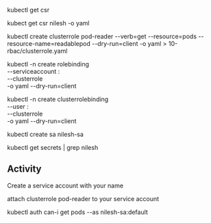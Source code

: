 kubectl get csr

kubect get csr nilesh -o yaml

kubectl create clusterrole pod-reader --verb=get --resource=pods --resource-name=readablepod --dry-run=client -o yaml > 10-rbac/clusterrole.yaml

kubectl -n <ns> create rolebinding <bindingname> \
--serviceaccount <namesapce>:<sa-name> \
--clusterrole <clusterrole-name> \
-o yaml --dry-run=client

kubectl -n <ns> create clusterrolebinding <bindingname> \
--user <namesapce>:<sa-name> \
--clusterrole <clusterrole-name> \
-o yaml --dry-run=client

kubectl create sa nilesh-sa

kubectl get secrets | grep nilesh

## Activity

Create a service account with your name

attach clusterrole pod-reader to your service account

kubectl auth can-i get pods --as nilesh-sa:default
